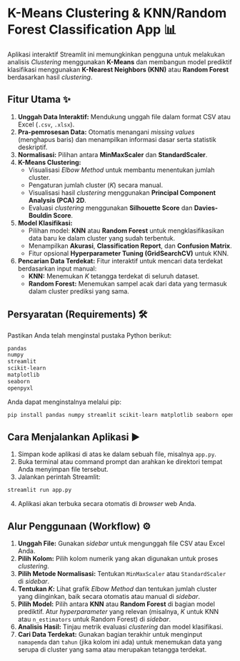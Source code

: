 # K-Means Clustering & KNN/Random Forest Classification App 📊

Aplikasi interaktif Streamlit ini memungkinkan pengguna untuk melakukan analisis *Clustering* menggunakan **K-Means** dan membangun model prediktif klasifikasi menggunakan **K-Nearest Neighbors (KNN)** atau **Random Forest** berdasarkan hasil *clustering*.

## Fitur Utama ✨

1.  **Unggah Data Interaktif:** Mendukung unggah file dalam format CSV atau Excel (`.csv`, `.xlsx`).
2.  **Pra-pemrosesan Data:** Otomatis menangani *missing values* (menghapus baris) dan menampilkan informasi dasar serta statistik deskriptif.
3.  **Normalisasi:** Pilihan antara **MinMaxScaler** dan **StandardScaler**.
4.  **K-Means Clustering:**
      * Visualisasi *Elbow Method* untuk membantu menentukan jumlah cluster.
      * Pengaturan jumlah cluster ($K$) secara manual.
      * Visualisasi hasil *clustering* menggunakan **Principal Component Analysis (PCA) 2D**.
      * Evaluasi *clustering* menggunakan **Silhouette Score** dan **Davies-Bouldin Score**.
5.  **Model Klasifikasi:**
      * Pilihan model: **KNN** atau **Random Forest** untuk mengklasifikasikan data baru ke dalam cluster yang sudah terbentuk.
      * Menampilkan **Akurasi**, **Classification Report**, dan **Confusion Matrix**.
      * Fitur opsional **Hyperparameter Tuning (GridSearchCV)** untuk KNN.
6.  **Pencarian Data Terdekat:** Fitur interaktif untuk mencari data terdekat berdasarkan input manual:
      * **KNN:** Menemukan $K$ tetangga terdekat di seluruh dataset.
      * **Random Forest:** Menemukan sampel acak dari data yang termasuk dalam cluster prediksi yang sama.

## Persyaratan (Requirements) 🛠️

Pastikan Anda telah menginstal pustaka Python berikut:

```bash
pandas
numpy
streamlit
scikit-learn
matplotlib
seaborn
openpyxl
```

Anda dapat menginstalnya melalui pip:

```bash
pip install pandas numpy streamlit scikit-learn matplotlib seaborn openpyxl
```

## Cara Menjalankan Aplikasi ▶️

1.  Simpan kode aplikasi di atas ke dalam sebuah file, misalnya `app.py`.
2.  Buka terminal atau command prompt dan arahkan ke direktori tempat Anda menyimpan file tersebut.
3.  Jalankan perintah Streamlit:

<!-- end list -->

```bash
streamlit run app.py
```

4.  Aplikasi akan terbuka secara otomatis di *browser* web Anda.

## Alur Penggunaan (Workflow) ⚙️

1.  **Unggah File:** Gunakan *sidebar* untuk mengunggah file CSV atau Excel Anda.
2.  **Pilih Kolom:** Pilih kolom numerik yang akan digunakan untuk proses *clustering*.
3.  **Pilih Metode Normalisasi:** Tentukan `MinMaxScaler` atau `StandardScaler` di *sidebar*.
4.  **Tentukan $K$:** Lihat grafik *Elbow Method* dan tentukan jumlah cluster yang diinginkan, baik secara otomatis atau manual di *sidebar*.
5.  **Pilih Model:** Pilih antara **KNN** atau **Random Forest** di bagian model prediktif. Atur *hyperparameter* yang relevan (misalnya, $K$ untuk KNN atau `n_estimators` untuk Random Forest) di *sidebar*.
6.  **Analisis Hasil:** Tinjau metrik evaluasi *clustering* dan model klasifikasi.
7.  **Cari Data Terdekat:** Gunakan bagian terakhir untuk menginput `namapemda` dan `tahun` (jika kolom ini ada) untuk menemukan data yang serupa di cluster yang sama atau merupakan tetangga terdekat.
